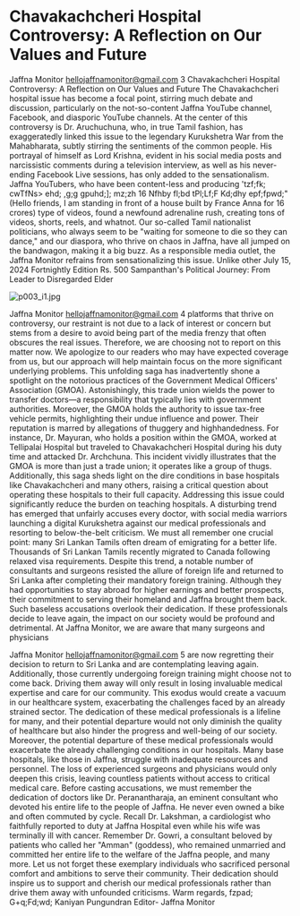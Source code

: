 # Chavakachcheri Hospital Controversy: A Reflection on Our Values and Future

Jaffna Monitor
hellojaffnamonitor@gmail.com
3
Chavakachcheri 
Hospital Controversy: 
A Reflection on Our 
Values and Future
The Chavakachcheri hospital issue has become a 
focal point, stirring much debate and discussion, 
particularly on the not-so-content Jaffna YouTube 
channel, Facebook, and diasporic YouTube channels.
At the center of this controversy is Dr. Aruchuchuna, 
who, in true Tamil fashion, has exaggeratedly linked 
this issue to the legendary Kurukshetra War from 
the Mahabharata, subtly stirring the sentiments of 
the common people. His portrayal of himself as 
Lord Krishna, evident in his social media posts and 
narcissistic comments during a television interview, 
as well as his never-ending Facebook Live sessions, 
has only added to the sensationalism.
Jaffna YouTubers, who have been content-less 
and producing 'tzf;fk; cwTfNs> ehd; ,g;g 
gpuhd;]; mz;zh 16 Nfhby fl;bd tPl;Lf;F 
Kd;dhy epf;fpwd;" (Hello friends, I am standing in 
front of a house built by France Anna for 16 crores) 
type of videos, found a newfound adrenaline rush, 
creating tons of videos, shorts, reels, and whatnot. 
Our so-called Tamil nationalist politicians, who 
always seem to be "waiting for someone to die so 
they can dance," and our diaspora, who thrive on 
chaos in Jaffna, have all jumped on the bandwagon, 
making it a big buzz.
As a responsible media outlet, the Jaffna Monitor 
refrains from sensationalizing this issue. Unlike other 
July 15, 2024
Fortnightly Edition
Rs. 500
Sampanthan's 
Political Journey: 
From Leader to 
Disregarded Elder

![p003_i1.jpg](images_out/003_chavakachcheri_hospital_controversy_a_reflection_o/p003_i1.jpg)

Jaffna Monitor
hellojaffnamonitor@gmail.com
4
platforms that thrive on controversy, our restraint is not due to a lack 
of interest or concern but stems from a desire to avoid being part of 
the media frenzy that often obscures the real issues. Therefore, we are 
choosing not to report on this matter now. We apologize to our readers 
who may have expected coverage from us, but our approach will help 
maintain focus on the more significant underlying problems.
This unfolding saga has inadvertently shone a spotlight on the 
notorious practices of the Government Medical Officers' Association 
(GMOA). Astonishingly, this trade union wields the power to 
transfer doctors—a responsibility that typically lies with government 
authorities. Moreover, the GMOA holds the authority to issue tax-free 
vehicle permits, highlighting their undue influence and power. Their 
reputation is marred by allegations of thuggery and highhandedness.
For instance, Dr. Mayuran, who holds a position within the GMOA, 
worked at Tellipalai Hospital but traveled to Chavakachcheri Hospital 
during his duty time and attacked Dr. Archchuna. This incident vividly 
illustrates that the GMOA is more than just a trade union; it operates 
like a group of thugs.
Additionally, this saga sheds light on the dire conditions in base 
hospitals like Chavakachcheri and many others, raising a critical 
question about operating these hospitals to their full capacity. 
Addressing this issue could significantly reduce the burden on 
teaching hospitals.
A disturbing trend has emerged that unfairly accuses every doctor, 
with social media warriors launching a digital Kurukshetra against our 
medical professionals and resorting to below-the-belt criticism. We 
must all remember one crucial point: many Sri Lankan Tamils often 
dream of emigrating for a better life. Thousands of Sri Lankan Tamils 
recently migrated to Canada following relaxed visa requirements. 
Despite this trend, a notable number of consultants and surgeons 
resisted the allure of foreign life and returned to Sri Lanka after 
completing their mandatory foreign training. Although they had 
opportunities to stay abroad for higher earnings and better prospects, 
their commitment to serving their homeland and Jaffna brought them 
back. Such baseless accusations overlook their dedication. If these 
professionals decide to leave again, the impact on our society would 
be profound and detrimental.
At Jaffna Monitor, we are aware that many surgeons and physicians

Jaffna Monitor
hellojaffnamonitor@gmail.com
5
are now regretting their decision to return to Sri Lanka and are 
contemplating leaving again. Additionally, those currently undergoing 
foreign training might choose not to come back. Driving them away 
will only result in losing invaluable medical expertise and care for our 
community.
This exodus would create a vacuum in our healthcare system, 
exacerbating the challenges faced by an already strained sector. 
The dedication of these medical professionals is a lifeline for many, 
and their potential departure would not only diminish the quality of 
healthcare but also hinder the progress and well-being of our society.
Moreover, the potential departure of these medical professionals would 
exacerbate the already challenging conditions in our hospitals. Many 
base hospitals, like those in Jaffna, struggle with inadequate resources 
and personnel. The loss of experienced surgeons and physicians would 
only deepen this crisis, leaving countless patients without access to 
critical medical care.
Before casting accusations, we must remember the dedication of 
doctors like Dr. Peranantharaja, an eminent consultant who devoted 
his entire life to the people of Jaffna. He never even owned a bike 
and often commuted by cycle. Recall Dr. Lakshman, a cardiologist 
who faithfully reported to duty at Jaffna Hospital even while his wife 
was terminally ill with cancer. Remember Dr. Gowri, a consultant 
beloved by patients who called her "Amman" (goddess), who remained 
unmarried and committed her entire life to the welfare of the Jaffna 
people, and many more.
Let us not forget these exemplary individuals who sacrificed personal 
comfort and ambitions to serve their community. Their dedication 
should inspire us to support and cherish our medical professionals 
rather than drive them away with unfounded criticisms.
Warm regards,
fzpad; G+q;Fd;wd;
Kaniyan Pungundran
Editor- Jaffna Monitor

